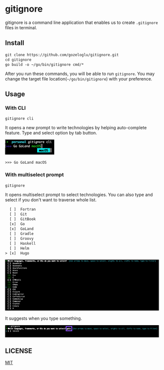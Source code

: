 # gitignore

gitignore is a command line application that enables us to create `.gitignore` files in terminal. 

## Install

```shell
git clone https://github.com/gozeloglu/gitignore.git
cd gitignore
go build -o ~/go/bin/gitignore cmd/*
```

After you run these commands, you will be able to run `gitignore`. You may change the target file location(`~/go/bin/gitignore`) with your 
preference.

## Usage

### With CLI

```shell
gitignore cli
```
It opens a new prompt to write technologies by helping auto-complete feature. Type and select option by tab button.

![img.png](img/cli_arg.png)

```shell
>>> Go GoLand macOS 
```

### With multiselect prompt

```shell
gitignore
```
It opens multiselect prompt to select technologies. You can also type and select if you don't want to traverse whole list.
```shell
  [ ]  Fortran
  [ ]  Git
  [ ]  GitBook
  [x]  Go
  [x]  GoLand
  [ ]  Gradle
  [ ]  Groovy
  [ ]  Haskell
  [ ]  Helm
> [x]  Hugo
```

![img_3.png](img/selected.png)

It suggests when you type something.

![img_2.png](img/suggest.png)

## LICENSE
[MIT](LICENSE)